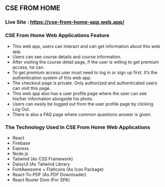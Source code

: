 ## CSE FROM HOME

### Live Site :  https://cse-from-home-app.web.app/

### CSE From Home Web Applications Feature

- This web app, users can interact and can get information about this web app.
- Users can see course details and course information.
- After visiting the course detail page, if the user is willing to get premium access, he can.
- To get premium access user must need to log in or sign up first. It’s the authentication system of this web app.
- The checkout page is private. Only authorized and authenticated users can visit this page.
- This web app also has a user profile page where the user can see his/her information alongside his photo.
- Users can easily be logged out from the user profile page by clicking Log Out.
- There is also a FAQ page where common questions answer is given.

### The Technology Used In CSE From Home Web Applications

- React
- Firebase
- Express
- Node js
- Tailwind (As CSS Framework)
- DaisyUI (As Tailwind Library
- FontAwesome + FlatIcons (As Icon Package)
- React-To-PDF (As PDF Downloader)
- React Router Dom (For SPA)